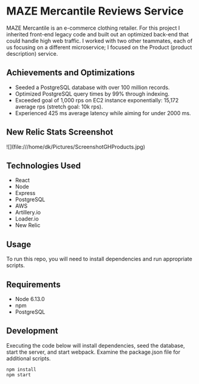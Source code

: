 
<h1>MAZE Mercantile Reviews Service</h1>

MAZE Mercantile is an e-commerce clothing retailer. For this project I inherited front-end legacy code and built out an optimized back-end that could handle high web traffic. I worked with two other teammates, each of us focusing on a different microservice; I focused on the Product (product description) service.

<h2>Achievements and Optimizations</h2>
<ul>
  <li>Seeded a PostgreSQL database with over 100 million records.</li>
  <li>Optimized PostgreSQL query times by 99% through indexing.</li>
  <li>Exceeded goal of 1,000 rps on EC2 instance exponentially: 15,172 average rps (stretch goal: 10k rps).</li>
  <li>Experienced 425 ms average latency while aiming for under 2000 ms.</li>
</ul>

<h2>New Relic Stats Screenshot</h2>
![](file:///home/dk/Pictures/ScreenshotGHProducts.jpg)

<h2>Technologies Used</h2>
<ul>
  <li>React</li>
  <li>Node</li>
  <li>Express</li>
  <li>PostgreSQL</li>
  <li>AWS</li>
  <li>Artillery.io</li>
  <li>Loader.io</li>
  <li>New Relic</li>
</ul>

<h2>Usage</h2>
To run this repo, you will need to install dependencies and run appropriate scripts.

<h2>Requirements</h2>
<ul>
  <li>Node 6.13.0</li>
  <li>npm</li>
  <li>PostgreSQL</li>
</ul>

<h2>Development</h2>
Executing the code below will install dependencies, seed the database, start the server, and start webpack. Examine the package.json file for additional scripts.

    npm install
    npm start

